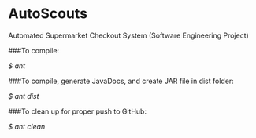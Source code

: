 # AutoScouts
Automated Supermarket Checkout System (Software Engineering Project)


###To compile:

*$ ant*

###To compile, generate JavaDocs, and create JAR file in dist folder:

*$ ant dist*

###To clean up for proper push to GitHub:

*$ ant clean*

